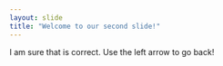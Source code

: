 ```yaml
---
layout: slide
title: "Welcome to our second slide!"
---
```

I am sure that is correct.
Use the left arrow to go back!
